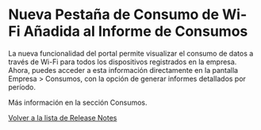 # Nueva Pestaña de Consumo de Wi-Fi Añadida al Informe de Consumos

La nueva funcionalidad del portal permite visualizar el consumo de datos a través de Wi-Fi para todos los dispositivos registrados en la empresa. Ahora, puedes acceder a esta información directamente en la pantalla Empresa > Consumos, con la opción de generar informes detallados por período.

Más información en la sección Consumos.



[Volver a la lista de Release Notes](./)

